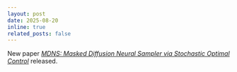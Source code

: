 ```yaml
---
layout: post
date: 2025-08-20
inline: true
related_posts: false
---
```


New paper [*MDNS: Masked Diffusion Neural Sampler via Stochastic Optimal Control*](https://arxiv.org/abs/2508.10684) released.